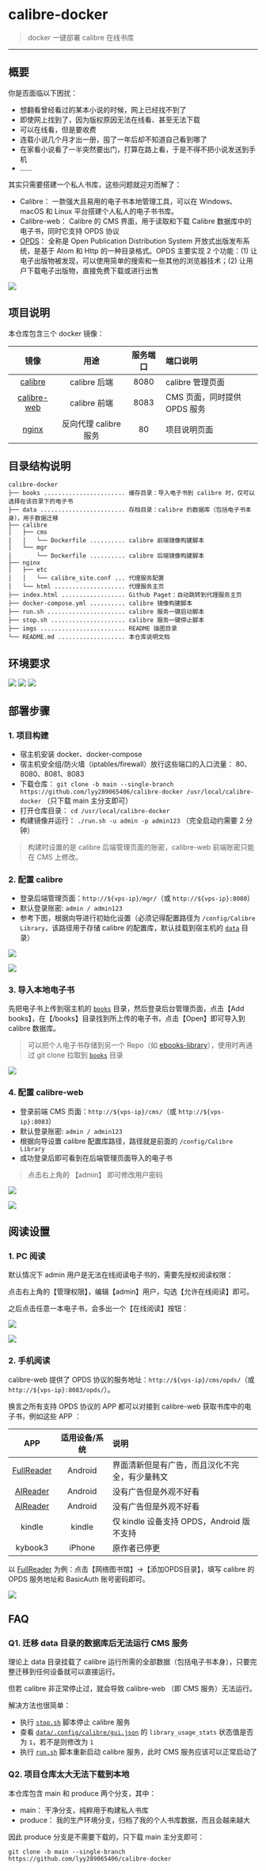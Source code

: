 # calibre-docker

> docker 一键部署 calibre 在线书库

------

## 概要

你是否面临以下困扰：

- 想翻看曾经看过的某本小说的时候，网上已经找不到了
- 即使网上找到了，因为版权原因无法在线看、甚至无法下载
- 可以在线看，但是要收费
- 连载小说几个月才出一册，囤了一年后却不知道自己看到哪了
- 在家看小说看了一半突然要出门，打算在路上看，于是不得不把小说发送到手机
- ......

其实只需要搭建一个私人书库，这些问题就迎刃而解了：

- Calibre： 一款强大且易用的电子书本地管理工具，可以在 Windows、macOS 和 Linux 平台搭建个人私人的电子书书库。
- Calibre-web： Calibre 的 CMS 界面，用于读取和下载 Calibre 数据库中的电子书，同时它支持 OPDS 协议
- [OPDS](https://en.wikipedia.org/wiki/OPDS)： 全称是 Open Publication Distribution System 开放式出版发布系统，是基于 Atom 和 Http 的一种目录格式。OPDS 主要实现 2 个功能：(1) 让电子出版物被发现，可以使用简单的搜索和一些其他的浏览器技术；(2) 让用户下载电子出版物，直接免费下载或进行出售

![](imgs/00.png)


## 项目说明

本仓库包含三个 docker 镜像：

| 镜像 | 用途 | 服务端口 | 端口说明 |
|:------:|:------:|:------:|:------|
| [calibre](https://github.com/kovidgoyal/calibre) | calibre 后端 | 8080 | calibre 管理页面 |
| [calibre-web](https://github.com/janeczku/calibre-web) | calibre 前端 | 8083 | CMS 页面，同时提供 OPDS 服务 |
| [nginx](https://www.nginx.com/) | 反向代理 calibre 服务 | 80 | 项目说明页面 |


## 目录结构说明

```
calibre-docker
├── books ....................... 缓存目录：导入电子书到 calibre 时，仅可以选择在该目录下的电子书
├── data ........................ 存档目录：calibre 的数据库（包括电子书本身），用于数据迁移
├── calibre
│   ├── cms
│   │   └── Dockerfile .......... calibre 前端镜像构建脚本
│   └── mgr
│       └── Dockerfile .......... calibre 后端镜像构建脚本
├── nginx
│   ├── etc
│   │   └── calibre_site.conf ... 代理服务配置
│   └── html .................... 代理服务主页
├── index.html .................. Github Paget：自动跳转到代理服务主页
├── docker-compose.yml .......... calibre 镜像构建脚本
├── run.sh ...................... calibre 服务一键启动脚本
├── stop.sh ..................... calibre 服务一键停止脚本
├── imgs ........................ README 插图目录
└── README.md ................... 本仓库说明文档
```


## 环境要求

![](https://img.shields.io/badge/Platform-Linux%20amd64-brightgreen.svg) ![](https://img.shields.io/badge/Platform-Mac%20amd64-brightgreen.svg) ![](https://img.shields.io/badge/Platform-Windows%20x64-brightgreen.svg)


## 部署步骤

### 1. 项目构建

- 宿主机安装 docker、docker-compose
- 宿主机安全组/防火墙（iptables/firewall）放行这些端口的入口流量： 80、8080、8081、8083
- 下载仓库： `git clone -b main --single-branch https://github.com/lyy289065406/calibre-docker /usr/local/calibre-docker` （只下载 main 主分支即可）
- 打开仓库目录： `cd /usr/local/calibre-docker`
- 构建镜像并运行： `./run.sh -u admin -p admin123` （完全启动约需要 2 分钟）

> 构建时设置的是 calibre 后端管理页面的账密，calibre-web 前端账密只能在 CMS 上修改。


### 2. 配置 calibre

- 登录后端管理页面：`http://${vps-ip}/mgr/`（或 `http://${vps-ip}:8080`）
- 默认登录账密: `admin / admin123`
- 参考下图，根据向导进行初始化设置（必须记得配置路径为 `/config/Calibre Library`，该路径用于存储 calibre 的配置库，默认挂载到宿主机的 [`data`](data) 目录）

![](imgs/01.png)

![](imgs/02.png)


### 3. 导入本地电子书

先把电子书上传到宿主机的 [`books`](books) 目录，然后登录后台管理页面，点击【Add books】，在【/books】目录找到所上传的电子书，点击【Open】即可导入到 calibre 数据库。

> 可以把个人电子书存储到另一个 Repo（如 [ebooks-library](https://github.com/lyy289065406/ebooks-library)），使用时再通过 git clone 拉取到 [`books`](books) 目录

![](imgs/03.png)


### 4. 配置 calibre-web

- 登录前端 CMS 页面：`http://${vps-ip}/cms/`（或 `http://${vps-ip}:8083`）
- 默认登录账密: `admin / admin123`
- 根据向导设置 calibre 配置库路径，路径就是前面的 `/config/Calibre Library`
- 成功登录后即可看到在后端管理页面导入的电子书

> 点击右上角的 【admin】 即可修改用户密码

![](imgs/04.png)

![](imgs/05.png)


## 阅读设置

### 1. PC 阅读

默认情况下 admin 用户是无法在线阅读电子书的，需要先授权阅读权限：

点击右上角的【管理权限】，编辑【admin】用户，勾选【允许在线阅读】即可。

之后点击任意一本电子书，会多出一个【在线阅读】按钮：

![](imgs/07.png)

![](imgs/08.png)


### 2. 手机阅读

calibre-web 提供了 OPDS 协议的服务地址：`http://${vps-ip}/cms/opds/`（或 `http://${vps-ip}:8083/opds/`）。

换言之所有支持 OPDS 协议的 APP 都可以对接到 calibre-web 获取书库中的电子书，例如这些 APP ：

| APP | 适用设备/系统 | 说明 |
|:---:|:---:|:---|
| [FullReader](https://play.google.com/store/apps/details?id=com.fullreader&hl=zh_CN) | Android | 界面清新但是有广告，而且汉化不完全，有少量韩文 |
| [AIReader](https://play.google.com/store/apps/details?id=com.neverland.alreader&hl=en&gl=US) | Android | 没有广告但是外观不好看 |
| [AIReader](https://play.google.com/store/apps/details?id=com.neverland.alreader&hl=en&gl=US) | Android | 没有广告但是外观不好看 |
| kindle | kindle | 仅 kindle 设备支持 OPDS，Android 版不支持 |
| kybook3 | iPhone | 原作者已停更 |


以 [FullReader](https://play.google.com/store/apps/details?id=com.fullreader&hl=zh_CN) 为例：点击【网络图书馆】->【添加OPDS目录】，填写 calibre 的 OPDS 服务地址和 BasicAuth 账号密码即可。

![](imgs/06.png)


## FAQ 

### Q1. 迁移 data 目录的数据库后无法运行 CMS 服务

理论上 data 目录挂载了 calibre 运行所需的全部数据（包括电子书本身），只要完整迁移到任何设备就可以直接运行。

但若 calibre 非正常停止过，就会导致 calibre-web （即 CMS 服务）无法运行。

解决方法也很简单：

- 执行 [`stop.sh`](stop.sh) 脚本停止 calibre 服务
- 查看 [`data/.config/calibre/gui.json`](data/.config/calibre/gui.json) 的 `library_usage_stats` 状态值是否为 `1`，若不是则修改为 `1`
- 执行 [`run.sh`](stop.sh) 脚本重新启动 calibre 服务，此时 CMS 服务应该可以正常启动了


### Q2. 项目仓库太大无法下载到本地

本仓库包含 main 和 produce 两个分支，其中：

- main： 干净分支，纯粹用于构建私人书库
- produce： 我的生产环境分支，归档了我的个人书库数据，而且会越来越大

因此 produce 分支是不需要下载的，只下载 main 主分支即可：

`git clone -b main --single-branch https://github.com/lyy289065406/calibre-docker`
